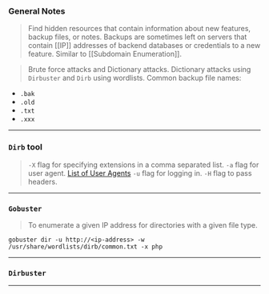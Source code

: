 
### General Notes

> Find hidden resources that contain information about new features, backup files, or notes.
> Backups are sometimes left on servers that contain [[IP]] addresses of backend databases or credentials to a new feature.
> Similar to [[Subdomain Enumeration]].

> Brute force attacks and Dictionary attacks.
> Dictionary attacks using `Dirbuster` and `Dirb` using wordlists.
> Common backup file names:
* `.bak`
* `.old`
* `.txt`
* `.xxx`

---

### `Dirb` tool

> `-X` flag for specifying extensions in a comma separated list.
> `-a` flag for user agent. [List of User Agents](https://useragentstring.com/pages/useragentstring.php)
> `-u` flag for logging in.
> `-H` flag to pass headers.

---

### `Gobuster`

> To enumerate a given IP address for directories with a given file type.
```
gobuster dir -u http://<ip-address> -w /usr/share/wordlists/dirb/common.txt -x php
```

---

### `Dirbuster`

---
